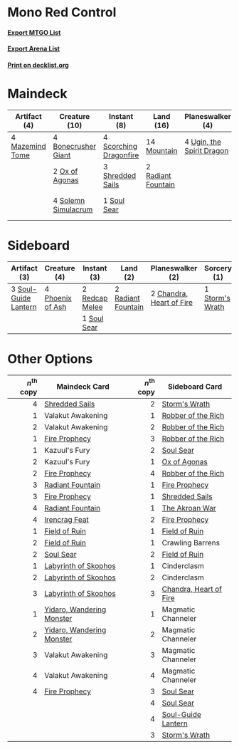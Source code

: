 # Mono Red Control

#### [Export MTGO List](../collection/Mono%20Red%20Control/Mono%20Red%20Control.txt)
#### [Export Arena List](../collection/Mono%20Red%20Control/Mono%20Red%20Control_arena.txt)
#### [Print on decklist.org](http://decklist.org/?deckmain=4%09Bonecrusher%20Giant%0A4%09Crawling%20Barrens%0A3%09Irencrag%20Feat%0A4%09Mazemind%20Tome%0A14%09Mountain%0A2%09Ox%20of%20Agonas%0A2%09Radiant%20Fountain%0A4%09Scorching%20Dragonfire%0A4%09Shatterskull%20Smashing%0A3%09Shredded%20Sails%0A4%09Solemn%20Simulacrum%0A1%09Soul%20Sear%0A4%09Spikefield%20Hazard%0A3%09Storm's%20Wrath%0A4%09Ugin,%20the%20Spirit%20Dragon&deckside=2%09Chandra,%20Heart%20of%20Fire%0A4%09Phoenix%20of%20Ash%0A2%09Radiant%20Fountain%0A2%09Redcap%20Melee%0A1%09Soul%20Sear%0A3%09Soul-Guide%20Lantern%0A1%09Storm's%20Wrath)
# Maindeck

|                                       Artifact (4)                                       |                                        Creature (10)                                         |                                           Instant (8)                                           |                                          Land (16)                                          |                                          Planeswalker (4)                                          |                                       Sorcery (6)                                        |     Unknown (12)      |
|------------------------------------------------------------------------------------------|----------------------------------------------------------------------------------------------|-------------------------------------------------------------------------------------------------|---------------------------------------------------------------------------------------------|----------------------------------------------------------------------------------------------------|------------------------------------------------------------------------------------------|-----------------------|
|4 [Mazemind Tome](http://gatherer.wizards.com/Pages/Card/Details.aspx?multiverseid=485555)|4 [Bonecrusher Giant](http://gatherer.wizards.com/Pages/Card/Details.aspx?multiverseid=473077)|4 [Scorching Dragonfire](http://gatherer.wizards.com/Pages/Card/Details.aspx?multiverseid=473101)|14 [Mountain](http://gatherer.wizards.com/Pages/Card/Details.aspx?multiverseid=439859)       |4 [Ugin, the Spirit Dragon](http://gatherer.wizards.com/Pages/Card/Details.aspx?multiverseid=391948)|3 [Irencrag Feat](http://gatherer.wizards.com/Pages/Card/Details.aspx?multiverseid=473089)|4 Crawling Barrens     |
|                                                                                          |2 [Ox of Agonas](http://gatherer.wizards.com/Pages/Card/Details.aspx?multiverseid=476398)     |3 [Shredded Sails](http://gatherer.wizards.com/Pages/Card/Details.aspx?multiverseid=479656)      |2 [Radiant Fountain](http://gatherer.wizards.com/Pages/Card/Details.aspx?multiverseid=438810)|                                                                                                    |3 [Storm's Wrath](http://gatherer.wizards.com/Pages/Card/Details.aspx?multiverseid=476408)|4 Shatterskull Smashing|
|                                                                                          |4 [Solemn Simulacrum](http://gatherer.wizards.com/Pages/Card/Details.aspx?multiverseid=389682)|1 [Soul Sear](http://gatherer.wizards.com/Pages/Card/Details.aspx?multiverseid=485483)           |                                                                                             |                                                                                                    |                                                                                          |4 Spikefield Hazard    |


# Sideboard

|                                         Artifact (3)                                          |                                       Creature (4)                                        |                                       Instant (3)                                       |                                          Land (2)                                           |                                         Planeswalker (2)                                          |                                       Sorcery (1)                                        |
|-----------------------------------------------------------------------------------------------|-------------------------------------------------------------------------------------------|-----------------------------------------------------------------------------------------|---------------------------------------------------------------------------------------------|---------------------------------------------------------------------------------------------------|------------------------------------------------------------------------------------------|
|3 [Soul-Guide Lantern](http://gatherer.wizards.com/Pages/Card/Details.aspx?multiverseid=476488)|4 [Phoenix of Ash](http://gatherer.wizards.com/Pages/Card/Details.aspx?multiverseid=476399)|2 [Redcap Melee](http://gatherer.wizards.com/Pages/Card/Details.aspx?multiverseid=473097)|2 [Radiant Fountain](http://gatherer.wizards.com/Pages/Card/Details.aspx?multiverseid=438810)|2 [Chandra, Heart of Fire](http://gatherer.wizards.com/Pages/Card/Details.aspx?multiverseid=485458)|1 [Storm's Wrath](http://gatherer.wizards.com/Pages/Card/Details.aspx?multiverseid=476408)|
|                                                                                               |                                                                                           |1 [Soul Sear](http://gatherer.wizards.com/Pages/Card/Details.aspx?multiverseid=485483)   |                                                                                             |                                                                                                   |                                                                                          |


# Other Options

|*n*<sup>th</sup> copy|                                           Maindeck Card                                            |*n*<sup>th</sup> copy|                                         Sideboard Card                                          |
|--------------------:|----------------------------------------------------------------------------------------------------|--------------------:|-------------------------------------------------------------------------------------------------|
|                    4|[Shredded Sails](http://gatherer.wizards.com/Pages/Card/Details.aspx?multiverseid=479656)           |                    2|[Storm's Wrath](http://gatherer.wizards.com/Pages/Card/Details.aspx?multiverseid=476408)         |
|                    1|Valakut Awakening                                                                                   |                    1|[Robber of the Rich](http://gatherer.wizards.com/Pages/Card/Details.aspx?multiverseid=473100)    |
|                    2|Valakut Awakening                                                                                   |                    2|[Robber of the Rich](http://gatherer.wizards.com/Pages/Card/Details.aspx?multiverseid=473100)    |
|                    1|[Fire Prophecy](http://gatherer.wizards.com/Pages/Card/Details.aspx?multiverseid=479636)            |                    3|[Robber of the Rich](http://gatherer.wizards.com/Pages/Card/Details.aspx?multiverseid=473100)    |
|                    1|Kazuul's Fury                                                                                       |                    2|[Soul Sear](http://gatherer.wizards.com/Pages/Card/Details.aspx?multiverseid=485483)             |
|                    2|Kazuul's Fury                                                                                       |                    1|[Ox of Agonas](http://gatherer.wizards.com/Pages/Card/Details.aspx?multiverseid=476398)          |
|                    2|[Fire Prophecy](http://gatherer.wizards.com/Pages/Card/Details.aspx?multiverseid=479636)            |                    4|[Robber of the Rich](http://gatherer.wizards.com/Pages/Card/Details.aspx?multiverseid=473100)    |
|                    3|[Radiant Fountain](http://gatherer.wizards.com/Pages/Card/Details.aspx?multiverseid=438810)         |                    1|[Fire Prophecy](http://gatherer.wizards.com/Pages/Card/Details.aspx?multiverseid=479636)         |
|                    3|[Fire Prophecy](http://gatherer.wizards.com/Pages/Card/Details.aspx?multiverseid=479636)            |                    1|[Shredded Sails](http://gatherer.wizards.com/Pages/Card/Details.aspx?multiverseid=479656)        |
|                    4|[Radiant Fountain](http://gatherer.wizards.com/Pages/Card/Details.aspx?multiverseid=438810)         |                    1|[The Akroan War](http://gatherer.wizards.com/Pages/Card/Details.aspx?multiverseid=476375)        |
|                    4|[Irencrag Feat](http://gatherer.wizards.com/Pages/Card/Details.aspx?multiverseid=473089)            |                    2|[Fire Prophecy](http://gatherer.wizards.com/Pages/Card/Details.aspx?multiverseid=479636)         |
|                    1|[Field of Ruin](http://gatherer.wizards.com/Pages/Card/Details.aspx?multiverseid=435415)            |                    1|[Field of Ruin](http://gatherer.wizards.com/Pages/Card/Details.aspx?multiverseid=435415)         |
|                    2|[Field of Ruin](http://gatherer.wizards.com/Pages/Card/Details.aspx?multiverseid=435415)            |                    1|Crawling Barrens                                                                                 |
|                    2|[Soul Sear](http://gatherer.wizards.com/Pages/Card/Details.aspx?multiverseid=485483)                |                    2|[Field of Ruin](http://gatherer.wizards.com/Pages/Card/Details.aspx?multiverseid=435415)         |
|                    1|[Labyrinth of Skophos](http://gatherer.wizards.com/Pages/Card/Details.aspx?multiverseid=476494)     |                    1|Cinderclasm                                                                                      |
|                    2|[Labyrinth of Skophos](http://gatherer.wizards.com/Pages/Card/Details.aspx?multiverseid=476494)     |                    2|Cinderclasm                                                                                      |
|                    3|[Labyrinth of Skophos](http://gatherer.wizards.com/Pages/Card/Details.aspx?multiverseid=476494)     |                    3|[Chandra, Heart of Fire](http://gatherer.wizards.com/Pages/Card/Details.aspx?multiverseid=485458)|
|                    1|[Yidaro, Wandering Monster](http://gatherer.wizards.com/Pages/Card/Details.aspx?multiverseid=479661)|                    1|Magmatic Channeler                                                                               |
|                    2|[Yidaro, Wandering Monster](http://gatherer.wizards.com/Pages/Card/Details.aspx?multiverseid=479661)|                    2|Magmatic Channeler                                                                               |
|                    3|Valakut Awakening                                                                                   |                    3|Magmatic Channeler                                                                               |
|                    4|Valakut Awakening                                                                                   |                    4|Magmatic Channeler                                                                               |
|                    4|[Fire Prophecy](http://gatherer.wizards.com/Pages/Card/Details.aspx?multiverseid=479636)            |                    3|[Soul Sear](http://gatherer.wizards.com/Pages/Card/Details.aspx?multiverseid=485483)             |
|                     |                                                                                                    |                    4|[Soul Sear](http://gatherer.wizards.com/Pages/Card/Details.aspx?multiverseid=485483)             |
|                     |                                                                                                    |                    4|[Soul-Guide Lantern](http://gatherer.wizards.com/Pages/Card/Details.aspx?multiverseid=476488)    |
|                     |                                                                                                    |                    3|[Storm's Wrath](http://gatherer.wizards.com/Pages/Card/Details.aspx?multiverseid=476408)         |

